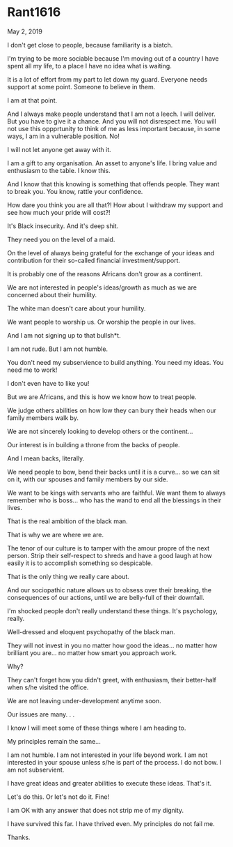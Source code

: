 # Rant1616


May 2, 2019

I don't get close to people, because familiarity is a biatch.

I'm trying to be more sociable because I'm moving out of a country I have spent all my life, to a place I have no idea what is waiting.

It is a lot of effort from my part to let down my guard. Everyone needs support at some point. Someone to believe in them.

I am at that point. 

And I always make people understand that I am not a leech. I will deliver. But you have to give it a chance. And you will not disrespect me. You will not use this oppprtunity to think of me as less important because, in some ways, I am in a vulnerable position. No!

I will not let anyone get away with it.

I am a gift to any organisation. An asset to anyone's life. I bring value and enthusiasm to the table. I know this. 

And I know that this knowing is something that offends people. They want to break you. You know, rattle your confidence. 

How dare you think you are all that?! How about I withdraw my support and see how much your pride will cost?!

It's Black insecurity. And it's deep shit.

They need you on the level of a maid.

On the level of always being grateful for the exchange of your ideas and contribution for their so-called financial investment/support.

It is probably one of the reasons Africans don't grow as a continent.

We are not interested in people's ideas/growth as much as we are concerned about their humility.

The white man doesn't care about your humility. 

We want people to worship us. Or worship the people in our lives.

And I am not signing up to that bullsh*t.

I am not rude. But I am not humble.

You don't need my subservience to build anything. You need my ideas. You need me to work!

I don't even have to like you! 

But we are Africans, and this is how we know how to treat people.

We judge others abilities on how low they can bury their heads when our family members walk by.

We are not sincerely looking to develop others or the continent...

Our interest is in building a throne from the backs of people.

And I mean backs, literally. 

We need people to bow, bend their backs until it is a curve... so we can sit on it, with our spouses and family members by our side.

We want to be kings with servants who are faithful. We want them to always remember who is boss... who has the wand to end all the blessings in their lives.

That is the real ambition of the black man.

That is why we are where we are.

The tenor of our culture is to tamper with the amour propre of the next person. Strip their self-respect to shreds and have a good laugh at how easily it is to accomplish something so despicable.

That is the only thing we really care about.

And our sociopathic nature allows us to obsess over their breaking, the consequences of our actions, until we are belly-full of their downfall.

I'm shocked people don't really understand these things. It's psychology, really. 

Well-dressed and eloquent psychopathy of the black man.

They will not invest in you no matter how good the ideas... no matter how brilliant you are... no matter how smart you approach work.

Why?

They can't forget how you didn't greet, with enthusiasm, their better-half when s/he visited the office.

We are not leaving under-development anytime soon.

Our issues are many.
.
.

I know I will meet some of these things where I am heading to.

My principles remain the same...

I am not humble. I am not interested in your life beyond work. I am not interested in your spouse unless s/he is part of the process. I do not bow. I am not subservient. 

I have great ideas and greater abilities to execute these ideas. That's it.

Let's do this. Or let's not do it. Fine!

I am OK with any answer that does not strip me of my dignity. 

I have survived this far. I have thrived even. My principles do not fail me.

Thanks.